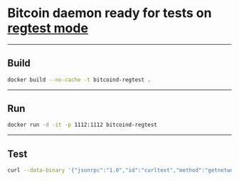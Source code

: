 # Bitcoin daemon ready for tests on [regtest mode](https://developer.bitcoin.org/examples/testing.html#regtest-mode)

<hr>

## Build
```bash
docker build --no-cache -t bitcoind-regtest .
```

<hr>

## Run
```bash
docker run -d -it -p 1112:1112 bitcoind-regtest
```

<hr>

## Test
```bash
curl --data-binary '{"jsonrpc":"1.0","id":"curltext","method":"getnetworkinfo","params":[]}' -H 'content-type:text/plain;' http://root:root@localhost:1112
```
